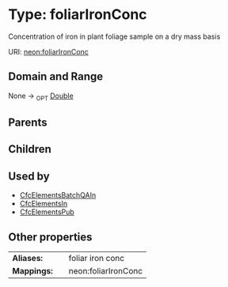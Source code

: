 
# Type: foliarIronConc


Concentration of iron in plant foliage sample on a dry mass basis

URI: [neon:foliarIronConc](https://data.neonscience.org/foliarIronConc)


## Domain and Range

None ->  <sub>OPT</sub> [Double](types/Double.md)

## Parents


## Children


## Used by

 * [CfcElementsBatchQAIn](CfcElementsBatchQAIn.md)
 * [CfcElementsIn](CfcElementsIn.md)
 * [CfcElementsPub](CfcElementsPub.md)

## Other properties

|  |  |  |
| --- | --- | --- |
| **Aliases:** | | foliar iron conc |
| **Mappings:** | | neon:foliarIronConc |

